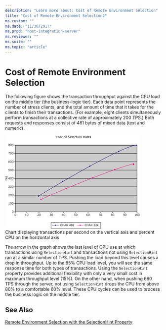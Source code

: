 ```yaml
---
description: "Learn more about: Cost of Remote Environment Selection"
title: "Cost of Remote Environment Selection2"
ms.custom: ""
ms.date: "11/30/2017"
ms.prod: "host-integration-server"
ms.reviewer: ""
ms.suite: ""
ms.topic: "article"
---
```

# Cost of Remote Environment Selection
The following figure shows the transaction throughput against the CPU load on the middle tier (the business-logic tier). Each data point represents the number of stress clients, and the total amount of time that it takes for the clients to finish their transactions. (For example, eight clients simultaneously perform transactions at a collective rate of approximately 200 TPS.) Both requests and responses consist of 481 bytes of mixed data (text and numeric).  
  
 ![Image that shows transactions per second on the vertical axis and percent CPU on the horizontal axis.](../core/media/his-ti32.gif "his_ti32")  
Chart displaying transactions per second on the vertical axis and percent CPU on the horizontal axis  
  
 The arrow in the graph shows the last level of CPU use at which transactions using `SelectionHint` and transactions not using `SelectionHint` ran at a similar number of TPS. Pushing the load beyond this level causes a drop in throughput. Up to the 85% CPU load level, you will see the same response time for both types of transactions. Using the `SelectionHint` property provides additional flexibility with only a very small cost in maximum throughput level (15%). On the other hand, when pushing 680 TPS through the server, not using `SelectionHint` drops the CPU from above 80% to a comfortable 60% level. These CPU cycles can be used to process the business logic on the middle tier.  
  
## See Also  
 [Remote Environment Selection with the SelectionHint Property](../core/remote-environment-selection-with-the-selectionhint-property2.md)
